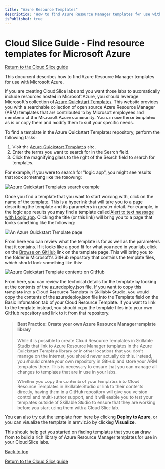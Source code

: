 ```yaml
---
title: "Azure Resource Templates"
description: "How to find Azure Resource Manager templates for use with Microsoft Azure."
isPublished: true
---
```


# Cloud Slice Guide - Find resource templates for Microsoft Azure

[Return to the Cloud Slice guide][back]

This document describes how to find Azure Resource Manager templates for use with Microsoft Azure.

If you are creating Cloud Slice labs and you want those labs to automatically include resources hosted in Microsoft Azure, you should leverage Microsoft's collection of [Azure Quickstart Templates](https://azure.microsoft.com/en-us/resources/templates). This website provides you with a searchable collection of open source Azure Resource Manager (ARM) templates that are contributed to by Microsoft employees and members of the Microsoft Azure community. You can use these templates as is or copy them and modify them to suit your specific needs.

To find a template in the Azure Quickstart Templates repository, perform the following tasks:

1. Visit the [Azure Quickstart Templates](https://azure.microsoft.com/en-us/resources/templates) site.
2. Enter the terms you want to search for in the Search field.
3. Click the magnifying glass to the right of the Search field to search for templates.

For example, if you were to search for "logic app", you might see results that look something like the following:

![Azure Quickstart Templates search example](images/azure-quickstart-templates-site.png)

Once you find a template that you want to start working with, click on the name of the template. This is a hyperlink that will take you to a page describing the template and its parameters in greater detail. For example, in the logic app results you may find a template called [Alert to text message with Logic app](https://azure.microsoft.com/en-ca/resources/templates/201-alert-to-text-message-with-logic-app/). Clicking the title (or this link) will bring you to a page that looks something like the following:

![An Azure Quickstart Template page](images/azure-quickstart-template-page.png)

From here you can review what the template is for as well as the parameters that it contains. If it looks like a good fit for what you need in your lab, click on the [Browse on GitHub](https://github.com/Azure/azure-quickstart-templates/tree/master/201-alert-to-text-message-with-logic-app) link on the template page. This will bring you to the folder in Microsoft's GitHub repository that contains the template files, which should look something like this:

![Azure Quickstart Template contents on GitHub](images/azure-quickstart-template-contents-on-github.png)

From here, you can review the technical details for the template by looking at the contents of the azuredeploy.json file. If you want to copy this template into a Cloud Resource Template in Skillable Studio, you  would copy the contents of the azuredeploy.json file into the Template field on the Basic Information tab of your Cloud Resource Template. If you want to link to the template instead, you should copy the template files into your own GitHub repository and link to it from that repository.

> #### Best Practice: Create your own Azure Resource Manager template library
>
> While it is possible to create Cloud Resource Templates in Skillable Studio that link to Azure Resource Manager templates in the Azure Quickstart Template library or in other locations that you don't manage on the Internet, you should never actually do this. Instead, you should create your own repository in GitHub and store your ARM templates there. This is necessary to ensure that you can manage all changes to templates that are in use in your labs.
>
> Whether you copy the contents of your templates into Cloud Resource Templates in Skillable Studio or link to their contents directly, having them in a GitHub repository will give you version control and multi-author support, and it will enable you to test your templates outside of Skillable Studio to ensure that they are working before you start using them with a Cloud Slice lab.

You can also try out the template from here by clicking **Deploy to Azure**, or you can visualize the template in armviz.io by clicking **Visualize**.

This should help get you started on finding templates that you can draw from to build a rich library of Azure Resource Manager templates for use in your Cloud Slice labs.

[Back to top][back-to-top]

[Return to the Cloud Slice guide][back]

[back-to-top]: #cloud-slice-guide---find-resource-templates-for-microsoft-azure "Return to the top of the document"
[back]: ../cloud-slice.md#create-cloud-resource-templates-in-lab-on-demand "Return to the Cloud Slice guide"
